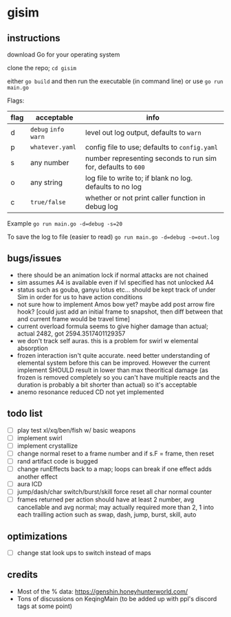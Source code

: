 # gisim

## instructions

download Go for your operating system

clone the repo; `cd gisim`

either `go build` and then run the executable (in command line) or use `go run main.go`

Flags:

| flag | acceptable            | info                                                          |
| ---- | --------------------- | ------------------------------------------------------------- |
| d    | `debug` `info` `warn` | level out log output, defaults to `warn`                      |
| p    | `whatever.yaml`       | config file to use; defaults to `config.yaml`                 |
| s    | any number            | number representing seconds to run sim for, defaults to `600` |
| o    | any string            | log file to write to; if blank no log. defaults to no log     |
| c    | `true/false`          | whether or not print caller function in debug log             |

Example `go run main.go -d=debug -s=20`

To save the log to file (easier to read) `go run main.go -d=debug -o=out.log`

## bugs/issues

- there should be an animation lock if normal attacks are not chained
- sim assumes A4 is available even if lvl specified has not unlocked A4
- status such as gouba, ganyu lotus etc... should be kept track of under Sim in order for us to have action conditions
- not sure how to implement Amos bow yet? maybe add post arrow fire hook? [could just add an initial frame to snapshot, then diff between that and current frame would be travel time]
- current overload formula seems to give higher damage than actual; actual 2482, got 2594.3517401129357
- we don't track self auras. this is a problem for swirl w elemental absorption
- frozen interaction isn't quite accurate. need better understanding of elemental system before this can be improved. However the current implement SHOULD result in lower than max theoritical damage (as frozen is removed completely so you can't have multiple reacts and the duration is probably a bit shorter than actual) so it's acceptable
- anemo resonance reduced CD not yet implemented

## todo list

- [ ] play test xl/xq/ben/fish w/ basic weapons
- [ ] implement swirl
- [ ] implement crystallize
- [ ] change normal reset to a frame number and if s.F = frame, then reset
- [ ] rand artifact code is bugged
- [ ] change runEffects back to a map; loops can break if one effect adds another effect
- [ ] aura ICD
- [ ] jump/dash/char switch/burst/skill force reset all char normal counter
- [ ] frames returned per action should have at least 2 number, avg cancellable and avg normal; may actually required more than 2, 1 into each trailling action such as swap, dash, jump, burst, skill, auto

## optimizations

- [ ] change stat look ups to switch instead of maps

## credits

- Most of the % data: https://genshin.honeyhunterworld.com/
- Tons of discussions on KeqingMain (to be added up with ppl's discord tags at some point)
